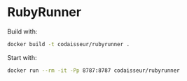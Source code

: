 # RubyRunner

Build with:

```bash
docker build -t codaisseur/rubyrunner .
```

Start with:

```bash
docker run --rm -it -Pp 8787:8787 codaisseur/rubyrunner
```
